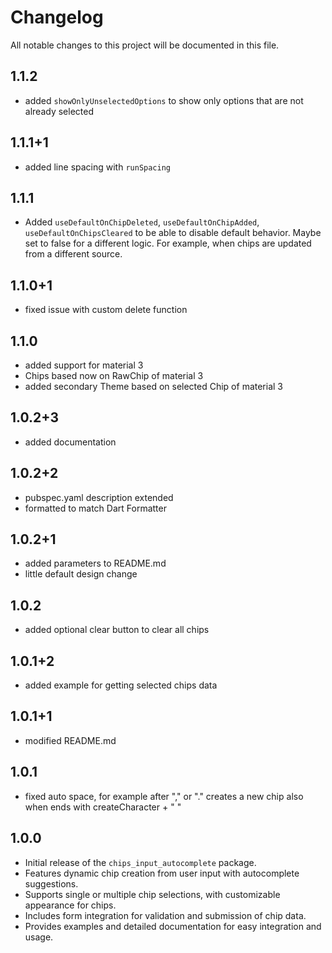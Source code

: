 # Changelog

All notable changes to this project will be documented in this file.

## 1.1.2
- added `showOnlyUnselectedOptions` to show only options that are not already selected

## 1.1.1+1
- added line spacing with `runSpacing`

## 1.1.1
- Added `useDefaultOnChipDeleted`, `useDefaultOnChipAdded`, `useDefaultOnChipsCleared` to be able to disable default behavior. Maybe set to false for a different logic. For example, when chips are updated from a different source.

## 1.1.0+1
- fixed issue with custom delete function

## 1.1.0
- added support for material 3
- Chips based now on RawChip of material 3 
- added secondary Theme based on selected Chip of material 3

## 1.0.2+3
- added documentation

## 1.0.2+2
- pubspec.yaml description extended
- formatted to match Dart Formatter

## 1.0.2+1
- added parameters to README.md
- little default design change

## 1.0.2
- added optional clear button to clear all chips

## 1.0.1+2
- added example for getting selected chips data

## 1.0.1+1
- modified README.md

## 1.0.1
- fixed auto space, for example after "," or "."
  creates a new chip also when ends with createCharacter + " "

## 1.0.0

- Initial release of the `chips_input_autocomplete` package.
- Features dynamic chip creation from user input with autocomplete suggestions.
- Supports single or multiple chip selections, with customizable appearance for chips.
- Includes form integration for validation and submission of chip data.
- Provides examples and detailed documentation for easy integration and usage.
